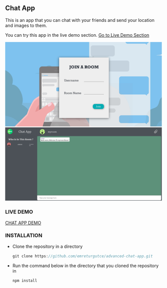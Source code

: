 ## Chat App

This is an app that you can chat with your friends and send your location and images to them.

You can try this app in the live demo section. [Go to Live Demo Section](#live-demo)

![](https://github.com/emreturgutce/advanced-chat-app/blob/master/readme_images/homepage.JPG)
![](https://github.com/emreturgutce/advanced-chat-app/blob/master/readme_images/chatpage.JPG)

### LIVE DEMO
[CHAT APP DEMO](https://advanced-chat-app.herokuapp.com/)

### INSTALLATION

- Clone the repository in a directory
    ```javascript
    git clone https://github.com/emreturgutce/advanced-chat-app.git
    ```

- Run the command below in the directory that you cloned the repository in
    ```javascript
    npm install
    ```
